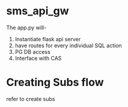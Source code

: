 # sms_api_gw
The app.py will-
  1. Instantiate flask api server
  2. have routes for every individual SQL action
  3. PG DB access
  4. Interface with CAS
  
# Creating Subs flow
refer to create subs
